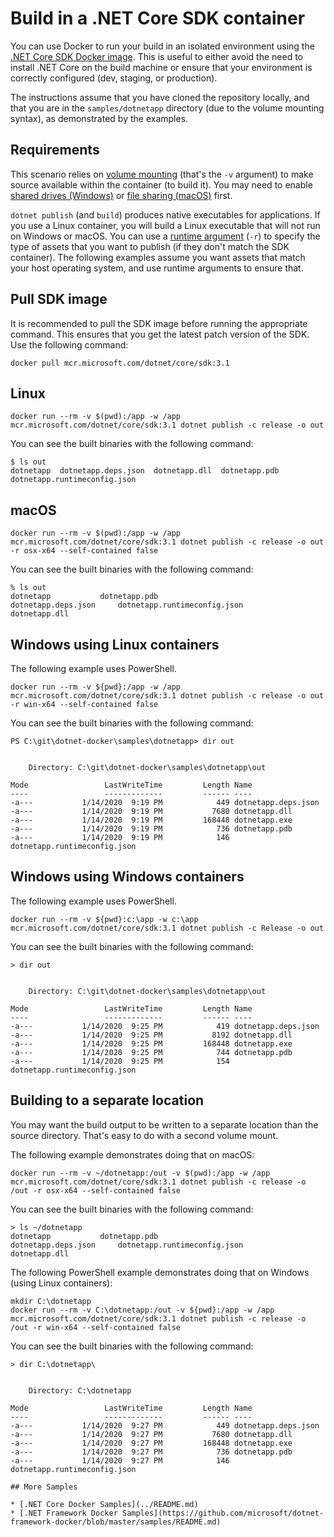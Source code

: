 # Build in a .NET Core SDK container

You can use Docker to run your build in an isolated environment using the [.NET Core SDK Docker image](https://hub.docker.com/_/microsoft-dotnet-core-sdk/). This is useful to either avoid the need to install .NET Core on the build machine or ensure that your environment is correctly configured (dev, staging, or production).

The instructions assume that you have cloned the repository locally, and that you are in the `samples/dotnetapp` directory (due to the volume mounting syntax), as demonstrated by the examples.

## Requirements

This scenario relies on [volume mounting](https://docs.docker.com/engine/admin/volumes/volumes/) (that's the `-v` argument) to make source available within the container (to build it). You may need to enable [shared drives (Windows)](https://docs.docker.com/docker-for-windows/#shared-drives) or [file sharing (macOS)](https://docs.docker.com/docker-for-mac/#file-sharing) first.

`dotnet publish` (and `build`) produces native executables for applications. If you use a Linux container, you will build a Linux executable that will not run on Windows or macOS. You can use a [runtime argument](https://docs.microsoft.com/en-us/dotnet/core/rid-catalog) (`-r`) to specify the type of assets that you want to publish (if they don't match the SDK container). The following examples assume you want assets that match your host operating system, and use runtime arguments to ensure that.

## Pull SDK image

It is recommended to pull the SDK image before running the appropriate command. This ensures that you get the latest patch version of the SDK. Use the following command:

```console
docker pull mcr.microsoft.com/dotnet/core/sdk:3.1
```

## Linux

```console
docker run --rm -v $(pwd):/app -w /app mcr.microsoft.com/dotnet/core/sdk:3.1 dotnet publish -c release -o out
```

You can see the built binaries with the following command:

```console
$ ls out
dotnetapp  dotnetapp.deps.json  dotnetapp.dll  dotnetapp.pdb  dotnetapp.runtimeconfig.json
```

## macOS

```console
docker run --rm -v $(pwd):/app -w /app mcr.microsoft.com/dotnet/core/sdk:3.1 dotnet publish -c release -o out -r osx-x64 --self-contained false
```

You can see the built binaries with the following command:

```console
% ls out
dotnetapp			dotnetapp.pdb
dotnetapp.deps.json		dotnetapp.runtimeconfig.json
dotnetapp.dll
```

## Windows using Linux containers

The following example uses PowerShell.

```console
docker run --rm -v ${pwd}:/app -w /app mcr.microsoft.com/dotnet/core/sdk:3.1 dotnet publish -c release -o out -r win-x64 --self-contained false
```

You can see the built binaries with the following command:

```console
PS C:\git\dotnet-docker\samples\dotnetapp> dir out


    Directory: C:\git\dotnet-docker\samples\dotnetapp\out

Mode                 LastWriteTime         Length Name
----                 -------------         ------ ----
-a---           1/14/2020  9:19 PM            449 dotnetapp.deps.json
-a---           1/14/2020  9:19 PM           7680 dotnetapp.dll
-a---           1/14/2020  9:19 PM         168448 dotnetapp.exe
-a---           1/14/2020  9:19 PM            736 dotnetapp.pdb
-a---           1/14/2020  9:19 PM            146 dotnetapp.runtimeconfig.json
```

## Windows using Windows containers

The following example uses PowerShell.

```console
docker run --rm -v ${pwd}:c:\app -w c:\app mcr.microsoft.com/dotnet/core/sdk:3.1 dotnet publish -c Release -o out
```

You can see the built binaries with the following command:

```console
> dir out


    Directory: C:\git\dotnet-docker\samples\dotnetapp\out

Mode                 LastWriteTime         Length Name
----                 -------------         ------ ----
-a---           1/14/2020  9:25 PM            419 dotnetapp.deps.json
-a---           1/14/2020  9:25 PM           8192 dotnetapp.dll
-a---           1/14/2020  9:25 PM         168448 dotnetapp.exe
-a---           1/14/2020  9:25 PM            744 dotnetapp.pdb
-a---           1/14/2020  9:25 PM            154 dotnetapp.runtimeconfig.json
```

## Building to a separate location

You may want the build output to be written to a separate location than the source directory. That's easy to do with a second volume mount.

The following example demonstrates doing that on macOS:

```console
docker run --rm -v ~/dotnetapp:/out -v $(pwd):/app -w /app mcr.microsoft.com/dotnet/core/sdk:3.1 dotnet publish -c release -o /out -r osx-x64 --self-contained false
```

You can see the built binaries with the following command:

```console
> ls ~/dotnetapp
dotnetapp			dotnetapp.pdb
dotnetapp.deps.json		dotnetapp.runtimeconfig.json
dotnetapp.dll
```

The following PowerShell example demonstrates doing that on Windows (using Linux containers):

```console
mkdir C:\dotnetapp
docker run --rm -v C:\dotnetapp:/out -v ${pwd}:/app -w /app mcr.microsoft.com/dotnet/core/sdk:3.1 dotnet publish -c release -o /out -r win-x64 --self-contained false
```

You can see the built binaries with the following command:

```console
> dir C:\dotnetapp\


    Directory: C:\dotnetapp

Mode                 LastWriteTime         Length Name
----                 -------------         ------ ----
-a---           1/14/2020  9:27 PM            449 dotnetapp.deps.json
-a---           1/14/2020  9:27 PM           7680 dotnetapp.dll
-a---           1/14/2020  9:27 PM         168448 dotnetapp.exe
-a---           1/14/2020  9:27 PM            736 dotnetapp.pdb
-a---           1/14/2020  9:27 PM            146 dotnetapp.runtimeconfig.json

## More Samples

* [.NET Core Docker Samples](../README.md)
* [.NET Framework Docker Samples](https://github.com/microsoft/dotnet-framework-docker/blob/master/samples/README.md)
